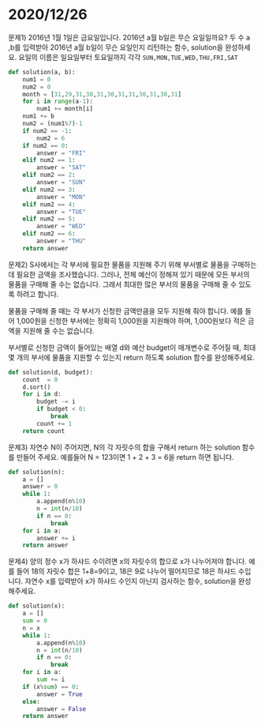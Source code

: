 # 2020/12/26

문제1) 2016년 1월 1일은 금요일입니다. 2016년 a월 b일은 무슨 요일일까요? 두 수 a ,b를 입력받아 2016년 a월 b일이 무슨 요일인지 리턴하는 함수, solution을 완성하세요. 요일의 이름은 일요일부터 토요일까지 각각 `SUN,MON,TUE,WED,THU,FRI,SAT`

```python
def solution(a, b):
    num1 = 0
    num2 = 0
    month = [31,29,31,30,31,30,31,31,30,31,30,31]
    for i in range(a-1):
        num1 += month[i] 
    num1 += b
    num2 = (num1%7)-1
    if num2 == -1:
        num2 = 6
    if num2 == 0:
        answer = "FRI"
    elif num2 == 1:
        answer = "SAT"
    elif num2 == 2:
        answer = "SUN"
    elif num2 == 3:
        answer = "MON"
    elif num2 == 4:
        answer = "TUE"
    elif num2 == 5:
        answer = "WED"
    elif num2 == 6:
        answer = "THU"
    return answer
```

문제2)  S사에서는 각 부서에 필요한 물품을 지원해 주기 위해 부서별로 물품을 구매하는데 필요한 금액을 조사했습니다. 그러나, 전체 예산이 정해져 있기 때문에 모든 부서의 물품을 구매해 줄 수는 없습니다. 그래서 최대한 많은 부서의 물품을 구매해 줄 수 있도록 하려고 합니다.

물품을 구매해 줄 때는 각 부서가 신청한 금액만큼을 모두 지원해 줘야 합니다. 예를 들어 1,000원을 신청한 부서에는 정확히 1,000원을 지원해야 하며, 1,000원보다 적은 금액을 지원해 줄 수는 없습니다.

부서별로 신청한 금액이 들어있는 배열 d와 예산 budget이 매개변수로 주어질 때, 최대 몇 개의 부서에 물품을 지원할 수 있는지 return 하도록 solution 함수를 완성해주세요.

```python
def solution(d, budget):
    count  = 0
    d.sort()
    for i in d:
        budget -= i
        if budget < 0:
            break
        count += 1
    return count
```

문제3) 자연수 N이 주어지면, N의 각 자릿수의 합을 구해서 return 하는 solution 함수를 만들어 주세요.
예를들어 N = 123이면 1 + 2 + 3 = 6을 return 하면 됩니다.

```python
def solution(n):
    a = []
    answer = 0
    while 1:
        a.append(n%10)
        n = int(n/10)
        if n == 0:
            break
    for i in a:
        answer += i
    return answer
```

문제4)  양의 정수 x가 하샤드 수이려면 x의 자릿수의 합으로 x가 나누어져야 합니다. 예를 들어 18의 자릿수 합은 1+8=9이고, 18은 9로 나누어 떨어지므로 18은 하샤드 수입니다. 자연수 x를 입력받아 x가 하샤드 수인지 아닌지 검사하는 함수, solution을 완성해주세요.

```python
def solution(x):
    a = []
    sum = 0
    n = x
    while 1:
        a.append(n%10)
        n = int(n/10)
        if n == 0:
            break
    for i in a:
        sum += i
    if (x%sum) == 0:
        answer = True
    else:
        answer = False
    return answer
```

